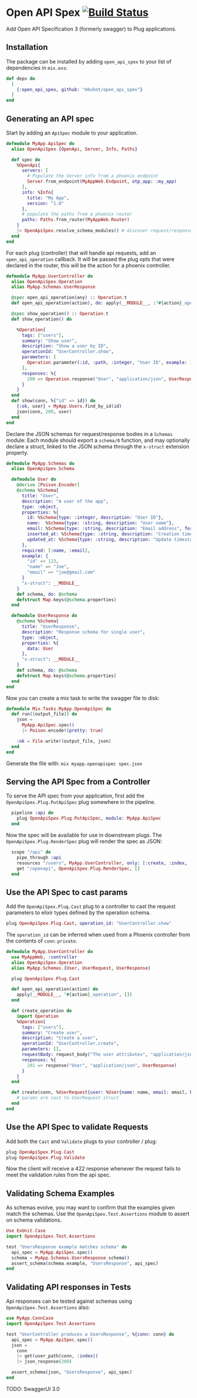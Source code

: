 # Open API Spex [![Build Status](https://travis-ci.org/mbuhot/open_api_spex.svg?branch=master)](https://travis-ci.org/mbuhot/open_api_spex)

Add Open API Specification 3 (formerly swagger) to Plug applications.

## Installation

The package can be installed by adding `open_api_spex` to your list of dependencies in `mix.exs`:

```elixir
def deps do
  [
    {:open_api_spex, github: "mbuhot/open_api_spex"}
  ]
end
```

## Generating an API spec

Start by adding an `ApiSpec` module to your application.

```elixir
defmodule MyApp.ApiSpec do
  alias OpenApiSpex.{OpenApi, Server, Info, Paths}

  def spec do
    %OpenApi{
      servers: [
        # Populate the Server info from a phoenix endpoint
        Server.from_endpoint(MyAppWeb.Endpoint, otp_app: :my_app)
      ],
      info: %Info{
        title: "My App",
        version: "1.0"
      },
      # populate the paths from a phoenix router
      paths: Paths.from_router(MyAppWeb.Router)
    }
    |> OpenApiSpex.resolve_schema_modules() # discover request/response schemas from path specs
  end
end
```

For each plug (controller) that will handle api requests, add an `open_api_operation` callback.
It will be passed the plug opts that were declared in the router, this will be the action for a phoenix controller.

```elixir
defmodule MyApp.UserController do
  alias OpenApiSpex.Operation
  alias MyApp.Schemas.UserResponse

  @spec open_api_operation(any) :: Operation.t
  def open_api_operation(action), do: apply(__MODULE__, :"#{action}_operation", [])

  @spec show_operation() :: Operation.t
  def show_operation() do

    %Operation{
      tags: ["users"],
      summary: "Show user",
      description: "Show a user by ID",
      operationId: "UserController.show",
      parameters: [
        Operation.parameter(:id, :path, :integer, "User ID", example: 123)
      ],
      responses: %{
        200 => Operation.response("User", "application/json", UserResponse)
      }
    }
  end
  def show(conn, %{"id" => id}) do
    {:ok, user} = MyApp.Users.find_by_id(id)
    json(conn, 200, user)
  end
end
```

Declare the JSON schemas for request/response bodies in a `Schemas` module:
Each module should export a `schema/0` function, and may optionally declare a struct,
linked to the JSON schema through the `x-struct` extension property.

```elixir
defmodule MyApp.Schemas do
  alias OpenApiSpex.Schema

  defmodule User do
    @derive [Poison.Encoder]
    @schema %Schema{
      title: "User",
      description: "A user of the app",
      type: :object,
      properties: %{
        id: %Schema{type: :integer, description: "User ID"},
        name:  %Schema{type: :string, description: "User name"},
        email: %Schema{type: :string, description: "Email address", format: :email},
        inserted_at: %Schema{type: :string, description: "Creation timestamp", format: :datetime},
        updated_at: %Schema{type: :string, description: "Update timestamp", format: :datetime}
      },
      required: [:name, :email],
      example: {
        "id" => 123,
        "name" => "Joe",
        "email" => "joe@gmail.com"
      }
      "x-struct": __MODULE__
    }
    def schema, do: @schema
    defstruct Map.keys(@schema.properties)
  end

  defmodule UserResponse do
    @schema %Schema{
      title: "UserResponse",
      description: "Response schema for single user",
      type: :object,
      properties: %{
        data: User
      },
      "x-struct": __MODULE__
    }
    def schema, do: @schema
    defstruct Map.keys(@schema.properties)
  end
end
```

Now you can create a mix task to write the swagger file to disk:

```elixir
defmodule Mix.Tasks.MyApp.OpenApiSpec do
  def run([output_file]) do
    json =
      MyApp.ApiSpec.spec()
      |> Poison.encode!(pretty: true)

    :ok = File.write!(output_file, json)
  end
end
```

Generate the file with: `mix myapp.openapispec spec.json`

## Serving the API Spec from a Controller

To serve the API spec from your application, first add the `OpenApiSpex.Plug.PutApiSpec` plug somewhere in the pipeline.

```elixir
  pipeline :api do
    plug OpenApiSpex.Plug.PutApiSpec, module: MyApp.ApiSpec
  end
```

Now the spec will be available for use in downstream plugs.
The `OpenApiSpex.Plug.RenderSpec` plug will render the spec as JSON:

```elixir
  scope "/api" do
    pipe_through :api
    resources "/users", MyApp.UserController, only: [:create, :index, :show]
    get "/openapi", OpenApiSpex.Plug.RenderSpec, []
  end
```

## Use the API Spec to cast params

Add the `OpenApiSpex.Plug.Cast` plug to a controller to cast the request parameters to elixir types defined by the operation schema.

```elixir
plug OpenApiSpex.Plug.Cast, operation_id: "UserController.show"
```

The `operation_id` can be inferred when used from a Phoenix controller from the contents of `conn.private`.

```elixir
defmodule MyApp.UserController do
  use MyAppWeb, :controller
  alias OpenApiSpex.Operation
  alias MyApp.Schemas.{User, UserRequest, UserResponse}

  plug OpenApiSpex.Plug.Cast

  def open_api_operation(action) do
    apply(__MODULE__, "#{action}_operation", [])
  end

  def create_operation do
    import Operation
    %Operation{
      tags: ["users"],
      summary: "Create user",
      description: "Create a user",
      operationId: "UserController.create",
      parameters: [],
      requestBody: request_body("The user attributes", "application/json", UserRequest),
      responses: %{
        201 => response("User", "application/json", UserResponse)
      }
    }
  end

  def create(conn, %UserRequest{user: %User{name: name, email: email, birthday: birthday = %Date{}}}) do
    # params are cast to UserRequest struct
  end
end
```


## Use the API Spec to validate Requests

Add both the `Cast` and `Validate` plugs to your controller / plug:

```elixir
plug OpenApiSpex.Plug.Cast
plug OpenApiSpex.Plug.Validate
```

Now the client will receive a 422 response whenever the request fails to meet the validation rules from the api spec.

## Validating Schema Examples

As schemas evolve, you may want to confirm that the examples given match the schemas.
Use the `OpenApiSpex.Test.Assertions` module to assert on schema validations.

```elixir
Use ExUnit.Case
import OpenApiSpex.Test.Assertions

test "UsersResponse example matches schema" do
  api_spec = MyApp.ApiSpec.spec()
  schema = MyApp.Schemas.UsersResponse.schema()
  assert_schema(schema.example, "UsersResponse", api_spec)
end
```

## Validating API responses in Tests

Api responses can be tested against schemas using `OpenApiSpex.Test.Assertions` also:

```elixir
use MyApp.ConnCase
import OpenApiSpex.Test.Assertions

test "UserController produces a UsersResponse", %{conn: conn} do
  api_spec = MyApp.ApiSpec.spec()
  json =
    conn
    |> get(user_path(conn, :index))
    |> json_response(200)

  assert_schema(json, "UsersResponse", api_spec)
end
```

TODO: SwaggerUI 3.0
